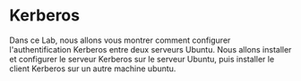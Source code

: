 # Kerberos
  Dans ce Lab, nous allons vous montrer comment configurer l'authentification 
Kerberos entre deux serveurs Ubuntu. Nous allons installer et configurer le 
serveur Kerberos sur le serveur Ubuntu, puis installer le client Kerberos sur un autre
machine ubuntu.
